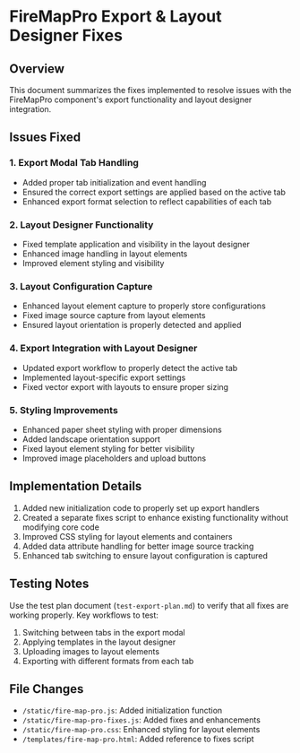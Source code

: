 # FireMapPro Export & Layout Designer Fixes

## Overview
This document summarizes the fixes implemented to resolve issues with the FireMapPro component's export functionality and layout designer integration.

## Issues Fixed

### 1. Export Modal Tab Handling
- Added proper tab initialization and event handling
- Ensured the correct export settings are applied based on the active tab
- Enhanced export format selection to reflect capabilities of each tab

### 2. Layout Designer Functionality
- Fixed template application and visibility in the layout designer
- Enhanced image handling in layout elements
- Improved element styling and visibility

### 3. Layout Configuration Capture
- Enhanced layout element capture to properly store configurations
- Fixed image source capture from layout elements
- Ensured layout orientation is properly detected and applied

### 4. Export Integration with Layout Designer
- Updated export workflow to properly detect the active tab
- Implemented layout-specific export settings
- Fixed vector export with layouts to ensure proper sizing

### 5. Styling Improvements
- Enhanced paper sheet styling with proper dimensions
- Added landscape orientation support
- Fixed layout element styling for better visibility
- Improved image placeholders and upload buttons

## Implementation Details

1. Added new initialization code to properly set up export handlers
2. Created a separate fixes script to enhance existing functionality without modifying core code
3. Improved CSS styling for layout elements and containers
4. Added data attribute handling for better image source tracking
5. Enhanced tab switching to ensure layout configuration is captured

## Testing Notes

Use the test plan document (`test-export-plan.md`) to verify that all fixes are working properly. Key workflows to test:

1. Switching between tabs in the export modal
2. Applying templates in the layout designer
3. Uploading images to layout elements
4. Exporting with different formats from each tab

## File Changes

- `/static/fire-map-pro.js`: Added initialization function
- `/static/fire-map-pro-fixes.js`: Added fixes and enhancements
- `/static/fire-map-pro.css`: Enhanced styling for layout elements
- `/templates/fire-map-pro.html`: Added reference to fixes script